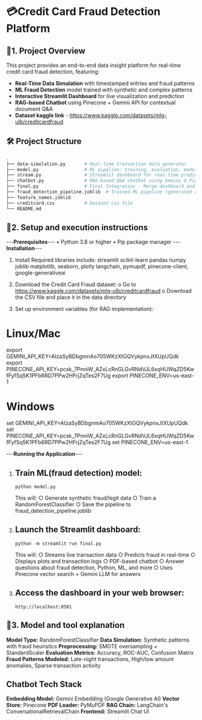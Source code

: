 # 💳Credit Card Fraud Detection Platform

## 📌1. Project Overview
This project provides an end-to-end data insight platform for real-time credit card fraud detection, featuring:
- **Real-Time Data Simulation** with timestamped entries and fraud patterns
- **ML Fraud Detection** model trained with synthetic and complex patterns
- **Interactive Streamlit Dashboard** for live visualization and prediction
- **RAG-based Chatbot** using Pinecone + Gemini API for contextual document Q&A
- **Dataset kaggle link** - https://www.kaggle.com/datasets/mlg-ulb/creditcardfraud

## 🛠️ Project Structure

```bash
.
├── data-simulation.py       # Real-time transaction data generator
├── model.py                 # ML pipeline: training, evaluation, model saving
├── stream.py                # Streamlit dashboard for real-time prediction
├── chatbot.py               # RAG-based Q&A chatbot using Gemini & Pinecone
├── final.py                 # Final Integration - Merge dashboard and chatbot in a single Streamlit interface
├── fraud_detection_pipeline.joblib  # Trained ML pipeline (generated after training)
├── feature_names.joblib 
├── creditcard.csv           # Dataset csv file    
└── README.md
```


## 📌2.  Setup and execution instructions
---**Prerequisites**---
•	Python 3.8 or higher
•	Pip package manager
---**Installation**---
1.	Install Required libraries include:
            streamlit
            scikit-learn
            pandas
            numpy
            joblib
            matplotlib, seaborn, plotly
            langchain, pymupdf, pinecone-client, google-generativeai

2. Download the Credit Card Fraud dataset:
o	Go to https://www.kaggle.com/datasets/mlg-ulb/creditcardfraud
o	Download the CSV file and place it in the data directory

3.	Set up environment variables (for RAG implementation):
# Linux/Mac
export GEMINI_API_KEY=AIzaSyBDbgnmAo705WKzXtGQVykpnxJtXUpUQdk
export PINECONE_API_KEY=pcsk_7PnniW_AZxLcRnGLGvRNdVJL6xqHUWqZD5KwfFyfSq5K1PFb6RD7PPw2HFrjZqTes2F7Ug
export PINECONE_ENV=us-east-1

# Windows
set GEMINI_API_KEY=AIzaSyBDbgnmAo705WKzXtGQVykpnxJtXUpUQdk
set PINECONE_API_KEY=pcsk_7PnniW_AZxLcRnGLGvRNdVJL6xqHUWqZD5KwfFyfSq5K1PFb6RD7PPw2HFrjZqTes2F7Ug
set PINECONE_ENV=us-east-1

---**Running the Application**---
1.	## Train ML(fraud detection) model:
        
        python model.py
        
    This will:
        ○ Generate synthetic fraud/legit data
        ○ Train a RandomForestClassifier
        ○ Save the pipeline to fraud_detection_pipeline.joblib

2.	## Launch the Streamlit dashboard:

        python -m streamlit run final.py

    This will:
        ○ Streams live transaction data
        ○ Predicts fraud in real-time
        ○ Displays plots and transaction logs
        ○ PDF-based chatbot
        ○ Answer questions about fraud detection, Python, ML, and more
        ○ Uses Pinecone vector search + Gemini LLM for answers


3.	## Access the dashboard in your web browser:
        http://localhost:8501


## 📌3. Model and tool explanation

**Model Type:** RandomForestClassifier
**Data Simulation:** Synthetic patterns with fraud heuristics
**Preprocessing:** SMOTE oversampling + StandardScaler
**Evaluation Metrics:** Accuracy, ROC-AUC, Confusion Matrix
**Fraud Patterns Modeled:** Late-night transactions, High/low amount anomalies, Sparse transaction activity

## Chatbot Tech Stack
**Embedding Model:** Gemini Embedding (Google Generative AI)
**Vector Store:** Pinecone
**PDF Loader:** PyMuPDF
**RAG Chain:** LangChain's ConversationalRetrievalChain
**Frontend:** Streamlit Chat UI







